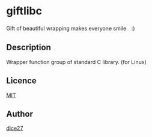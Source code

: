 giftlibc
====

Gift of beautiful wrapping makes everyone smile　:)

## Description
Wrapper function group of standard C library. (for Linux)

## Licence

[MIT](https://github.com/tcnksm/tool/blob/master/LICENCE)

## Author

[dice27](https://github.com/dice27)

